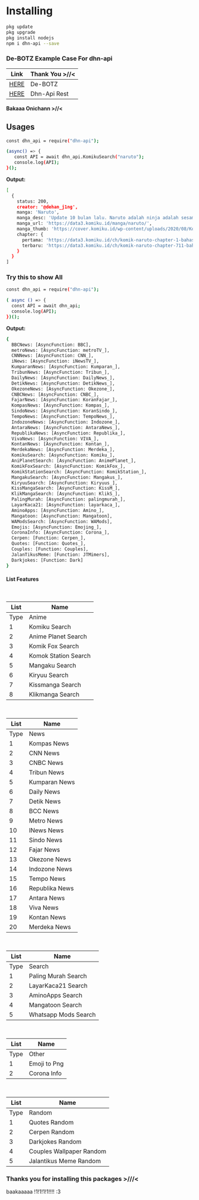 # Installing

```bash
pkg update 
pkg upgrade
pkg install nodejs
npm i dhn-api --save
```


### De-BOTZ Example Case For dhn-api
| Link | Thank You >\/\/< |
|------|------------------|
|[HERE](https://dehan-j1ng/De-BOTZ)| De-BOTZ |
|[HERE](https://dhn-api.herokuapp.com/api)| Dhn-Api Rest |

**Bakaaa Onichann >\/\/<**


## Usages

```bash
const dhn_api = require("dhn-api");

(async() => {
   const API = await dhn_api.KomikuSearch("naruto");
   console.log(API);
}();
```


**Output:**

```bash
[
  {
    status: 200,
    creator: '@dehan_j1ng',
    manga: 'Naruto',
    manga_desc: 'Update 10 bulan lalu. Naruto adalah ninja adalah sesama penghuni desa.',
    manga_url: 'https://data3.komiku.id/manga/naruto/',
    manga_thumb: 'https://cover.komiku.id/wp-content/uploads/2020/08/Komik-Naruto.jpg?resize=450,235&quality=60',
    chapter: {
      pertama: 'https://data3.komiku.id/ch/komik-naruto-chapter-1-bahasa-indonesia/',
      terbaru: 'https://data3.komiku.id/ch/komik-naruto-chapter-711-bahasa-indonesia/'
    }
  }
]
```

### Try this to show All

```bash
const dhn_api = require("dhn-api");

( async () => {
  const API = await dhn_api;
  console.log(API);
})();
```


**Output:**

```bash
{
  BBCNews: [AsyncFunction: BBC],
  metroNews: [AsyncFunction: metroTV_],
  CNNNews: [AsyncFunction: CNN_],
  iNews: [AsyncFunction: iNewsTV_],
  KumparanNews: [AsyncFunction: Kumparan_],
  TribunNews: [AsyncFunction: Tribun_],
  DailyNews: [AsyncFunction: DailyNews_],
  DetikNews: [AsyncFunction: DetikNews_],
  OkezoneNews: [AsyncFunction: Okezone_],
  CNBCNews: [AsyncFunction: CNBC_],
  FajarNews: [AsyncFunction: KoranFajar_],
  KompasNews: [AsyncFunction: Kompas_],
  SindoNews: [AsyncFunction: KoranSindo_],
  TempoNews: [AsyncFunction: TempoNews_],
  IndozoneNews: [AsyncFunction: Indozone_],
  AntaraNews: [AsyncFunction: AntaraNews_],
  RepublikaNews: [AsyncFunction: Republika_],
  VivaNews: [AsyncFunction: VIVA_],
  KontanNews: [AsyncFunction: Kontan_],
  MerdekaNews: [AsyncFunction: Merdeka_],
  KomikuSearch: [AsyncFunction: Komiku_],
  AniPlanetSearch: [AsyncFunction: AnimePlanet_],
  KomikFoxSearch: [AsyncFunction: KomikFox_],
  KomikStationSearch: [AsyncFunction: KomikStation_],
  MangakuSearch: [AsyncFunction: Mangakus_],
  KiryuuSearch: [AsyncFunction: Kiryuus_],
  KissMangaSearch: [AsyncFunction: KissM_],
  KlikMangaSearch: [AsyncFunction: KlikS_],
  PalingMurah: [AsyncFunction: palingmurah_],
  LayarKaca21: [AsyncFunction: layarkaca_],
  AminoApps: [AsyncFunction: Amino_],
  Mangatoon: [AsyncFunction: Mangatoon],
  WAModsSearch: [AsyncFunction: WAMods],
  Emojis: [AsyncFunction: Emojing_],
  CoronaInfo: [AsyncFunction: Corona_],
  Cerpen: [Function: Cerpen_],
  Quotes: [Function: Quotes_],
  Couples: [Function: Couples],
  JalanTikusMeme: [Function: JTMimers],
  Darkjokes: [Function: Dark]
}
```

#### List Features
<br>

| List | Name |
|------|------|
| Type | Anime |
| 1 | Komiku Search |
| 2 | Anime Planet Search |
| 3 | Komik Fox Search |
| 4 | Komok Station Search |
| 5 | Mangaku Search |
| 6 | Kiryuu Search |
| 7 | Kissmanga Search |
| 8 | Klikmanga Search |
<br>

| List | Name |
|------|------|
| Type | News |
| 1 | Kompas News |
| 2 | CNN News |
| 3 | CNBC News |
| 4 | Tribun News |
| 5 | Kumparan News |
| 6 | Daily News |
| 7 | Detik News |
| 8 | BCC News |
| 9 | Metro News |
| 10 | INews News |
| 11 | Sindo News |
| 12 | Fajar News |
| 13 | Okezone News |
| 14 | Indozone News |
| 15 | Tempo News |
| 16 | Republika News |
| 17 | Antara News |
| 18 | Viva News |
| 19 | Kontan News |
| 20 | Merdeka News |
<br>

| List | Name |
|------|------|
| Type | Search |
| 1 | Paling Murah Search |
| 2 | LayarKaca21 Search |
| 3 | AminoApps Search |
| 4 | Mangatoon Search |
| 5 | Whatsapp Mods Search |
<br>

| List | Name |
|------|------|
| Type | Other |
| 1 | Emoji to Png |
| 2 | Corona Info |
<br>

| List | Name |
|------|------|
| Type | Random |
| 1 | Quotes Random |
| 2 | Cerpen Random |
| 3 | Darkjokes Random |
| 4 | Couples Wallpaper Random |
| 5 | Jalantikus Meme Random |

### Thanks you for installing this packages >\/\/\/<

baakaaaaa !1!1!1!1!!!! :3